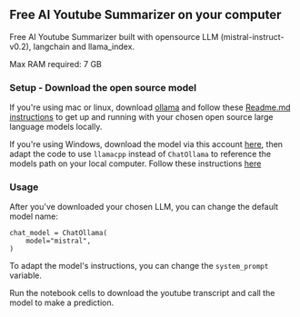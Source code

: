 ## Free AI Youtube Summarizer on your computer
Free AI Youtube Summarizer built with opensource LLM (mistral-instruct-v0.2), langchain and llama_index.

Max RAM required: 7 GB

### Setup - Download the open source model

If you're using mac or linux, download [ollama](https://ollama.ai/download) and follow these [Readme.md instructions](https://github.com/jmorganca/ollama/blob/main/README.md) to get up and running with your chosen open source large language models locally.

If you're using Windows, download the model via this account [here](https://huggingface.co/TheBloke/Mistral-7B-Instruct-v0.2-GGUF), then adapt the code to use `llamacpp` instead of `ChatOllama` to reference the models path on your local computer. Follow these instructions [here](https://python.langchain.com/docs/integrations/llms/llamacpp)

### Usage

After you've downloaded your chosen LLM, you can change the default model name:

```
chat_model = ChatOllama(
    model="mistral",
)
```
To adapt the model's instructions, you can change the `system_prompt` variable.

Run the notebook cells to download the youtube transcript and call the model to make a prediction.
